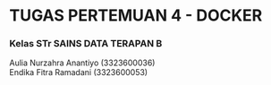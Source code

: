 <h1>TUGAS PERTEMUAN 4 - DOCKER</h1>
<h3>Kelas STr SAINS DATA TERAPAN B</h3>
<p>Aulia Nurzahra Anantiyo (3323600036)</br>
Endika Fitra Ramadani (3323600053)</p>
